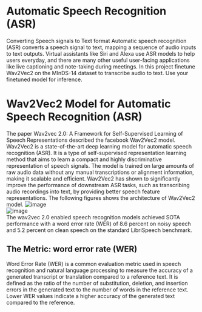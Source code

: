 # Automatic Speech Recognition (ASR)
Converting Speech signals to Text format
Automatic speech recognition (ASR) converts a speech signal to text, mapping a sequence of audio inputs to text outputs. Virtual assistants like Siri and Alexa use ASR models to help users everyday, and there are many other useful user-facing applications like live captioning and note-taking during meetings.
In this project finetune Wav2Vec2 on the MInDS-14 dataset to transcribe audio to text.
Use your finetuned model for inference.
# Wav2Vec2 Model for Automatic Speech Recognition (ASR)<br>
The paper Wav2vec 2.0: A Framework for Self-Supervised Learning of Speech Representations described the facebook Wav2Vec2 model. Wav2Vec2 is a state-of-the-art deep learning model for automatic speech recognition (ASR). It is a type of self-supervised representation learning method that aims to learn a compact and highly discriminative representation of speech signals. The model is trained on large amounts of raw audio data without any manual transcriptions or alignment information, making it scalable and efficient. Wav2Vec2 has shown to significantly improve the performance of downstream ASR tasks, such as transcribing audio recordings into text, by providing better speech feature representations. The following figures shows the architecture of Wav2Vec2 model.
![image](https://user-images.githubusercontent.com/102625347/217045620-66360f7c-50e6-4343-b1a6-1ec64613432a.png)<br>
![image](https://user-images.githubusercontent.com/102625347/217045685-4e250ef2-e67f-47e4-8052-7633f8d585d4.png)<br>
The wav2vec 2.0 enabled speech recognition models achieved SOTA performance with a word error rate (WER) of 8.6 percent on noisy speech and 5.2 percent on clean speech on the standard LibriSpeech benchmark.<br>
## The Metric: word error rate (WER)
Word Error Rate (WER) is a common evaluation metric used in speech recognition and natural language processing to measure the accuracy of a generated transcript or translation compared to a reference text. It is defined as the ratio of the number of substitution, deletion, and insertion errors in the generated text to the number of words in the reference text. Lower WER values indicate a higher accuracy of the generated text compared to the reference.
